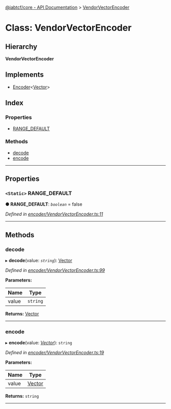 [@iabtcf/core - API Documentation](../README.md) > [VendorVectorEncoder](../classes/vendorvectorencoder.md)

# Class: VendorVectorEncoder

## Hierarchy

**VendorVectorEncoder**

## Implements

* [Encoder](../interfaces/encoder.md)<[Vector](vector.md)>

## Index

### Properties

* [RANGE_DEFAULT](vendorvectorencoder.md#range_default)

### Methods

* [decode](vendorvectorencoder.md#decode)
* [encode](vendorvectorencoder.md#encode)

---

## Properties

<a id="range_default"></a>

### `<Static>` RANGE_DEFAULT

**● RANGE_DEFAULT**: *`boolean`* = false

*Defined in [encoder/VendorVectorEncoder.ts:11](https://github.com/chrispaterson/iabtcf-es/blob/1e10023/modules/core/src/encoder/VendorVectorEncoder.ts#L11)*

___

## Methods

<a id="decode"></a>

###  decode

▸ **decode**(value: *`string`*): [Vector](vector.md)

*Defined in [encoder/VendorVectorEncoder.ts:99](https://github.com/chrispaterson/iabtcf-es/blob/1e10023/modules/core/src/encoder/VendorVectorEncoder.ts#L99)*

**Parameters:**

| Name | Type |
| ------ | ------ |
| value | `string` |

**Returns:** [Vector](vector.md)

___
<a id="encode"></a>

###  encode

▸ **encode**(value: *[Vector](vector.md)*): `string`

*Defined in [encoder/VendorVectorEncoder.ts:19](https://github.com/chrispaterson/iabtcf-es/blob/1e10023/modules/core/src/encoder/VendorVectorEncoder.ts#L19)*

**Parameters:**

| Name | Type |
| ------ | ------ |
| value | [Vector](vector.md) |

**Returns:** `string`

___

